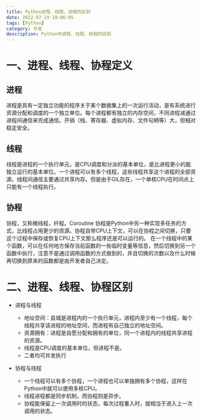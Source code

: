 ```yaml
---
title: Python进程、线程、协程的区别
date: 2022-07-29 18:06:05
tags: [Python]
category: 开发
description: Python中进程、线程、协程的区别
---
```

# 一、进程、线程、协程定义
## 进程
进程是具有一定独立功能的程序关于某个数据集上的一次运行活动，是有系统进行资源分配和调度的一个独立单位。每个进程都有独立的内存空间，不同进程减通过进程间通信来完成通信。开销（栈、寄存器、虚拟内存、文件句柄等）大，但相对稳定安全。

## 线程
线程是进程的一个执行单元，是CPU调度和分派的基本单位，是比进程更小的能独立运行的基本单位。一个进程可以有多个线程，这些线程共享这个进程的全部资源。线程间通信主要通过共享内存。但是由于GIL存在，一个单核CPU在时间点上只能有一个线程执行。

## 协程
协程，又称微线程，纤程。Coroutine
协程是Python中另一种实现多任务的方式，比线程占用更少的资源。协程自带CPU上下文，可以在协程之间切换，只要这个过程中保存或恢复CPU上下文那么程序还是可以运行的。
在一个线程中的某个函数，可以在任何地方保存当前函数的一些临时变量等信息，然后切换到另一个函数中执行，注意不是通过调用函数的方式做到的，并且切换的次数以及什么时候再切换到原来的函数都是由开发者自己决定。


# 二、进程、线程、协程区别
-  进程与线程
    - 地址空间：县城是进程内的一个执行单元，进程内至少有一个线程，每个线程共享该进程的地址空间，而进程有自己独立的地址空间。
    - 资源拥有：进程是自愿分配和拥有的单位，同一个进程内的线程共享进程的资源。
    - 线程是CPU调度的基本单位，但进程不是。
    - 二者均可并发执行

- 协程与线程
    - 一个线程可以有多个协程，一个进程也可以单独拥有多个协程，这样在Python中就可以使用多核CPU。
    - 线程进程都是同步机制，而协程则是异步。
    - 协程能保留上一次调用时的状态，每次过程重入时，就相当于进入上一次调用的状态。


